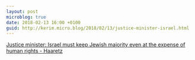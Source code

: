 ```yaml
---
layout: post
microblog: true
date: 2018-02-13 16:00 +0100
guid: http://kerim.micro.blog/2018/02/13/justice-minister-israel.html
---
```

[Justice minister: Israel must keep Jewish majority even at the expense of human rights - Haaretz](https://www.haaretz.com/israel-news/justice-minister-israel-s-jewish-majority-trumps-than-human-rights-1.5811106)
